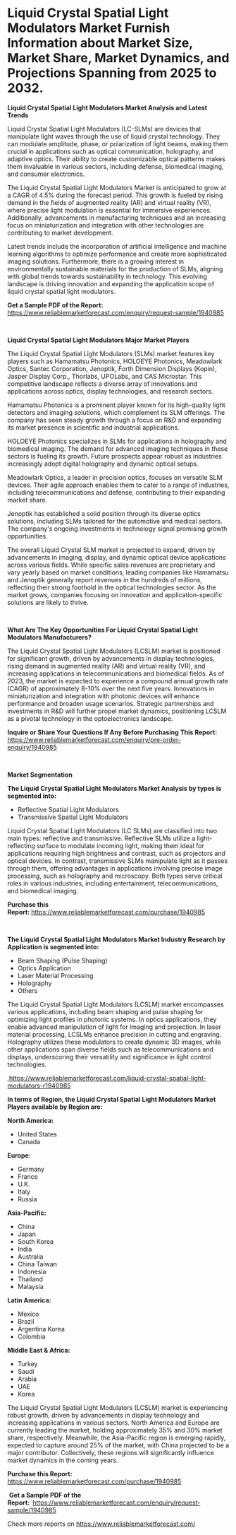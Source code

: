 <p><h1>Liquid Crystal Spatial Light Modulators Market Furnish Information about Market Size, Market Share, Market Dynamics, and Projections Spanning from 2025 to 2032.</h1></p><p><strong>Liquid Crystal Spatial Light Modulators Market Analysis and Latest Trends</strong></p>
<p><p>Liquid Crystal Spatial Light Modulators (LC-SLMs) are devices that manipulate light waves through the use of liquid crystal technology. They can modulate amplitude, phase, or polarization of light beams, making them crucial in applications such as optical communication, holography, and adaptive optics. Their ability to create customizable optical patterns makes them invaluable in various sectors, including defense, biomedical imaging, and consumer electronics.</p><p>The Liquid Crystal Spatial Light Modulators Market is anticipated to grow at a CAGR of 4.5% during the forecast period. This growth is fueled by rising demand in the fields of augmented reality (AR) and virtual reality (VR), where precise light modulation is essential for immersive experiences. Additionally, advancements in manufacturing techniques and an increasing focus on miniaturization and integration with other technologies are contributing to market development.</p><p>Latest trends include the incorporation of artificial intelligence and machine learning algorithms to optimize performance and create more sophisticated imaging solutions. Furthermore, there is a growing interest in environmentally sustainable materials for the production of SLMs, aligning with global trends towards sustainability in technology. This evolving landscape is driving innovation and expanding the application scope of liquid crystal spatial light modulators.</p></p>
<p><strong>Get a Sample PDF of the Report:&nbsp;</strong> <a href="https://www.reliablemarketforecast.com/enquiry/request-sample/1940985?utm_campaign=2290&utm_medium=2&utm_source=Github&utm_content=ia&utm_term=17022025&utm_id=liquid-crystal-spatial-light-modulators">https://www.reliablemarketforecast.com/enquiry/request-sample/1940985</a></p>
<p>&nbsp;</p>
<p><strong>Liquid Crystal Spatial Light Modulators Major Market Players</strong></p>
<p><p>The Liquid Crystal Spatial Light Modulators (SLMs) market features key players such as Hamamatsu Photonics, HOLOEYE Photonics, Meadowlark Optics, Santec Corporation, Jenoptik, Forth Dimension Displays (Kopin), Jasper Display Corp., Thorlabs, UPOLabs, and CAS Microstar. This competitive landscape reflects a diverse array of innovations and applications across optics, display technologies, and research sectors.</p><p>Hamamatsu Photonics is a prominent player known for its high-quality light detectors and imaging solutions, which complement its SLM offerings. The company has seen steady growth through a focus on R&D and expanding its market presence in scientific and industrial applications.</p><p>HOLOEYE Photonics specializes in SLMs for applications in holography and biomedical imaging. The demand for advanced imaging techniques in these sectors is fueling its growth. Future prospects appear robust as industries increasingly adopt digital holography and dynamic optical setups.</p><p>Meadowlark Optics, a leader in precision optics, focuses on versatile SLM devices. Their agile approach enables them to cater to a range of industries, including telecommunications and defense, contributing to their expanding market share.</p><p>Jenoptik has established a solid position through its diverse optics solutions, including SLMs tailored for the automotive and medical sectors. The company's ongoing investments in technology signal promising growth opportunities.</p><p>The overall Liquid Crystal SLM market is projected to expand, driven by advancements in imaging, display, and dynamic optical device applications across various fields. While specific sales revenues are proprietary and vary yearly based on market conditions, leading companies like Hamamatsu and Jenoptik generally report revenues in the hundreds of millions, reflecting their strong foothold in the optical technologies sector. As the market grows, companies focusing on innovation and application-specific solutions are likely to thrive.</p></p>
<p>&nbsp;</p>
<p><strong>What Are The Key Opportunities For Liquid Crystal Spatial Light Modulators Manufacturers?</strong></p>
<p><p>The Liquid Crystal Spatial Light Modulators (LCSLM) market is positioned for significant growth, driven by advancements in display technologies, rising demand in augmented reality (AR) and virtual reality (VR), and increasing applications in telecommunications and biomedical fields. As of 2023, the market is expected to experience a compound annual growth rate (CAGR) of approximately 8-10% over the next five years. Innovations in miniaturization and integration with photonic devices will enhance performance and broaden usage scenarios. Strategic partnerships and investments in R&D will further propel market dynamics, positioning LCSLM as a pivotal technology in the optoelectronics landscape.</p></p>
<p><strong>Inquire or Share Your Questions If Any Before Purchasing This Report:</strong> <a href="https://www.reliablemarketforecast.com/enquiry/pre-order-enquiry/1940985?utm_campaign=2290&utm_medium=2&utm_source=Github&utm_content=ia&utm_term=17022025&utm_id=liquid-crystal-spatial-light-modulators">https://www.reliablemarketforecast.com/enquiry/pre-order-enquiry/1940985</a></p>
<p>&nbsp;</p>
<p><strong>Market Segmentation</strong></p>
<p><strong>The Liquid Crystal Spatial Light Modulators Market Analysis by types is segmented into:</strong></p>
<p><ul><li>Reflective Spatial Light Modulators</li><li>Transmissive Spatial Light Modulators</li></ul></p>
<p><p>Liquid Crystal Spatial Light Modulators (LC SLMs) are classified into two main types: reflective and transmissive. Reflective SLMs utilize a light-reflecting surface to modulate incoming light, making them ideal for applications requiring high brightness and contrast, such as projectors and optical devices. In contrast, transmissive SLMs manipulate light as it passes through them, offering advantages in applications involving precise image processing, such as holography and microscopy. Both types serve critical roles in various industries, including entertainment, telecommunications, and biomedical imaging.</p></p>
<p><strong>Purchase this Report:&nbsp;</strong><a href="https://www.reliablemarketforecast.com/purchase/1940985?utm_campaign=2290&utm_medium=2&utm_source=Github&utm_content=ia&utm_term=17022025&utm_id=liquid-crystal-spatial-light-modulators">https://www.reliablemarketforecast.com/purchase/1940985</a></p>
<p>&nbsp;</p>
<p><strong>The Liquid Crystal Spatial Light Modulators Market Industry Research by Application is segmented into:</strong></p>
<p><ul><li>Beam Shaping (Pulse Shaping)</li><li>Optics Application</li><li>Laser Material Processing</li><li>Holography</li><li>Others</li></ul></p>
<p><p>The Liquid Crystal Spatial Light Modulators (LCSLM) market encompasses various applications, including beam shaping and pulse shaping for optimizing light profiles in photonic systems. In optics applications, they enable advanced manipulation of light for imaging and projection. In laser material processing, LCSLMs enhance precision in cutting and engraving. Holography utilizes these modulators to create dynamic 3D images, while other applications span diverse fields such as telecommunications and displays, underscoring their versatility and significance in light control technologies.</p></p>
<p><a href="https://www.reliablemarketforecast.com/liquid-crystal-spatial-light-modulators-r1940985?utm_campaign=2290&utm_medium=2&utm_source=Github&utm_content=ia&utm_term=17022025&utm_id=liquid-crystal-spatial-light-modulators">&nbsp;https://www.reliablemarketforecast.com/liquid-crystal-spatial-light-modulators-r1940985</a></p>
<p><strong>In terms of Region, the Liquid Crystal Spatial Light Modulators Market Players available by Region are:</strong></p>
<p>
    <p> <strong> North America: </strong>
        <ul>
            <li>United States</li>
            <li>Canada</li>
        </ul>
        </p> 
    <p> <strong> Europe: </strong>
        <ul>
            <li>Germany</li>
            <li>France</li>
            <li>U.K.</li>
            <li>Italy</li>
            <li>Russia</li>
        </ul>
        </p> 
    <p> <strong> Asia-Pacific: </strong>
        <ul>
            <li>China</li>
            <li>Japan</li>
            <li>South Korea</li>
            <li>India</li>
            <li>Australia</li>
            <li>China Taiwan</li>
            <li>Indonesia</li>
            <li>Thailand</li>
            <li>Malaysia</li>
        </ul>
        </p> 
    <p> <strong> Latin America: </strong>
        <ul>
            <li>Mexico</li>
            <li>Brazil</li>
            <li>Argentina Korea</li>
            <li>Colombia</li>
        </ul>
        </p> 
    <p> <strong> Middle East & Africa: </strong>
        <ul>
            <li>Turkey</li>
            <li>Saudi</li>
            <li>Arabia</li>
            <li>UAE</li>
            <li>Korea</li>
        </ul>
    </p>
    </p>
<p><p>The Liquid Crystal Spatial Light Modulators (LCSLM) market is experiencing robust growth, driven by advancements in display technology and increasing applications in various sectors. North America and Europe are currently leading the market, holding approximately 35% and 30% market share, respectively. Meanwhile, the Asia-Pacific region is emerging rapidly, expected to capture around 25% of the market, with China projected to be a major contributor. Collectively, these regions will significantly influence market dynamics in the coming years.</p></p>
<p><strong>Purchase this Report: </strong><a href="https://www.reliablemarketforecast.com/purchase/1940985?utm_campaign=2290&utm_medium=2&utm_source=Github&utm_content=ia&utm_term=17022025&utm_id=liquid-crystal-spatial-light-modulators">https://www.reliablemarketforecast.com/purchase/1940985</a></p>
<p>&nbsp;<strong>Get a Sample PDF of the Report:&nbsp;&nbsp;</strong><a href="https://www.reliablemarketforecast.com/enquiry/request-sample/1940985?utm_campaign=2290&utm_medium=2&utm_source=Github&utm_content=ia&utm_term=17022025&utm_id=liquid-crystal-spatial-light-modulators">https://www.reliablemarketforecast.com/enquiry/request-sample/1940985</a></p>
<p><strong></strong></p>
<p>Check more reports on <a href="https://www.reliablemarketforecast.com/?utm_campaign=2290&utm_medium=2&utm_source=Github&utm_content=ia&utm_term=17022025&utm_id=liquid-crystal-spatial-light-modulators">https://www.reliablemarketforecast.com/</a></p>